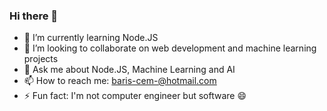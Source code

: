 ### Hi there 👋

- 🌱 I’m currently learning Node.JS
- 👯 I’m looking to collaborate on web  development and machine learning projects
- 💬 Ask me about Node.JS, Machine Learning and AI
- 📫 How to reach me: baris-cem-@hotmail.com 
- ⚡ Fun fact: I'm not computer engineer but software 😄 

